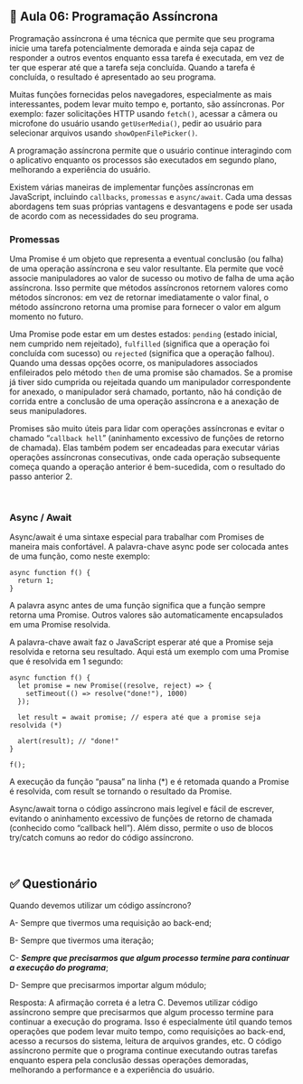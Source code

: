 ## 📝 Aula 06: Programação Assíncrona
Programação assíncrona é uma técnica que permite que seu programa inicie uma tarefa potencialmente demorada e ainda seja capaz de responder a outros eventos enquanto essa tarefa é executada, em vez de ter que esperar até que a tarefa seja concluída. Quando a tarefa é concluída, o resultado é apresentado ao seu programa.

Muitas funções fornecidas pelos navegadores, especialmente as mais interessantes, podem levar muito tempo e, portanto, são assíncronas. Por exemplo: fazer solicitações HTTP usando ``fetch()``, acessar a câmera ou microfone do usuário usando ``getUserMedia()``, pedir ao usuário para selecionar arquivos usando ``showOpenFilePicker()``.

A programação assíncrona permite que o usuário continue interagindo com o aplicativo enquanto os processos são executados em segundo plano, melhorando a experiência do usuário.

Existem várias maneiras de implementar funções assíncronas em JavaScript, incluindo ``callbacks``, ``promessas`` e ``async/await``. Cada uma dessas abordagens tem suas próprias vantagens e desvantagens e pode ser usada de acordo com as necessidades do seu programa.

### Promessas
Uma Promise é um objeto que representa a eventual conclusão (ou falha) de uma operação assíncrona e seu valor resultante. Ela permite que você associe manipuladores ao valor de sucesso ou motivo de falha de uma ação assíncrona. Isso permite que métodos assíncronos retornem valores como métodos síncronos: em vez de retornar imediatamente o valor final, o método assíncrono retorna uma promise para fornecer o valor em algum momento no futuro.

Uma Promise pode estar em um destes estados: ``pending`` (estado inicial, nem cumprido nem rejeitado), ``fulfilled`` (significa que a operação foi concluída com sucesso) ou ``rejected`` (significa que a operação falhou). Quando uma dessas opções ocorre, os manipuladores associados enfileirados pelo método ``then`` de uma promise são chamados. Se a promise já tiver sido cumprida ou rejeitada quando um manipulador correspondente for anexado, o manipulador será chamado, portanto, não há condição de corrida entre a conclusão de uma operação assíncrona e a anexação de seus manipuladores.

Promises são muito úteis para lidar com operações assíncronas e evitar o chamado “``callback hell``” (aninhamento excessivo de funções de retorno de chamada). Elas também podem ser encadeadas para executar várias operações assíncronas consecutivas, onde cada operação subsequente começa quando a operação anterior é bem-sucedida, com o resultado do passo anterior 2.

<br>

### Async / Await
Async/await é uma sintaxe especial para trabalhar com Promises de maneira mais confortável. A palavra-chave async pode ser colocada antes de uma função, como neste exemplo:

```
async function f() {
  return 1;
}
```

A palavra async antes de uma função significa que a função sempre retorna uma Promise. Outros valores são automaticamente encapsulados em uma Promise resolvida.

A palavra-chave await faz o JavaScript esperar até que a Promise seja resolvida e retorna seu resultado. Aqui está um exemplo com uma Promise que é resolvida em 1 segundo:

```
async function f() {
  let promise = new Promise((resolve, reject) => {
    setTimeout(() => resolve("done!"), 1000)
  });

  let result = await promise; // espera até que a promise seja resolvida (*)

  alert(result); // "done!"
}

f();
```

A execução da função “pausa” na linha (*) e é retomada quando a Promise é resolvida, com result se tornando o resultado da Promise.

Async/await torna o código assíncrono mais legível e fácil de escrever, evitando o aninhamento excessivo de funções de retorno de chamada (conhecido como “callback hell”). Além disso, permite o uso de blocos try/catch comuns ao redor do código assíncrono.

<br>

## ✅ Questionário
Quando devemos utilizar um código assíncrono?

A- Sempre que tivermos uma requisição ao back-end;

B- Sempre que tivermos uma iteração;

C- ***Sempre que precisarmos que algum processo termine para continuar a execução do programa***;

D- Sempre que precisarmos importar algum módulo;

Resposta: A afirmação correta é a letra C. Devemos utilizar código assíncrono sempre que precisarmos que algum processo termine para continuar a execução do programa. Isso é especialmente útil quando temos operações que podem levar muito tempo, como requisições ao back-end, acesso a recursos do sistema, leitura de arquivos grandes, etc. O código assíncrono permite que o programa continue executando outras tarefas enquanto espera pela conclusão dessas operações demoradas, melhorando a performance e a experiência do usuário.

